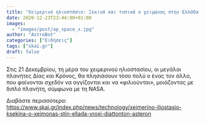 ```yaml
---
title: "Χειμερινό ηλιοστάσιο: Ξεκινά και τυπικά ο χειμώνας στην Ελλάδα- Βροχή διαττόντων αστέρων το βράδυ"
date: 2020-12-23T23:44:00+01:00
images:
  - "images/post/ap_space_x.jpg"
author: "AstroBot"
categories: ["Ειδήσεις"]
tags: ["skai.gr"]
draft: false
---
```


Στις 21 Δεκεμβρίου, τη μέρα του χειμερινού ηλιοστασίου, οι μεγάλοι πλανήτες Δίας και Κρόνος, θα πλησιάσουν τόσο πολύ ο ένας τον άλλο, που φαίνονται σχεδόν να αγγίζονται και να «φιλιούνται», μοιάζοντας με διπλό πλανήτη, σύμφωνα με τη NASA.

Διαβάστε περισσότερα: https://www.skai.gr/index.php/news/technology/xeimerino-iliostasio-ksekina-o-xeimonas-stin-ellada-vroxi-diattonton-asteron
